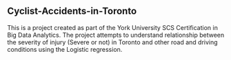 ## Cyclist-Accidents-in-Toronto
This is a project created as part of the York University SCS Certification in Big Data Analytics.
The project attempts to understand relationship between the severity of injury (Severe or not) in Toronto and other road and driving conditions using the Logistic regression. 

